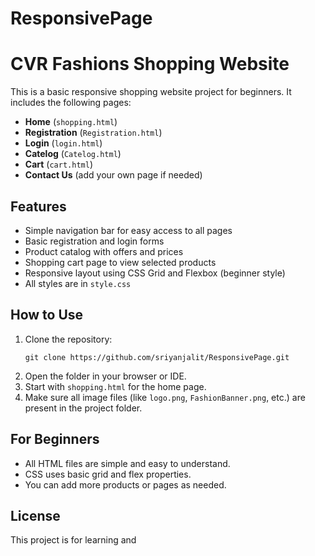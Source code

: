 # ResponsivePage
# CVR Fashions Shopping Website

This is a basic responsive shopping website project for beginners. It includes the following pages:
- **Home** (`shopping.html`)
- **Registration** (`Registration.html`)
- **Login** (`login.html`)
- **Catelog** (`Catelog.html`)
- **Cart** (`cart.html`)
- **Contact Us** (add your own page if needed)

## Features

- Simple navigation bar for easy access to all pages
- Basic registration and login forms
- Product catalog with offers and prices
- Shopping cart page to view selected products
- Responsive layout using CSS Grid and Flexbox (beginner style)
- All styles are in `style.css`

## How to Use

1. Clone the repository:
   ```
   git clone https://github.com/sriyanjalit/ResponsivePage.git
   ```
2. Open the folder in your browser or IDE.
3. Start with `shopping.html` for the home page.
4. Make sure all image files (like `logo.png`, `FashionBanner.png`, etc.) are present in the project folder.

## For Beginners

- All HTML files are simple and easy to understand.
- CSS uses basic grid and flex properties.
- You can add more products or pages as needed.

## License

This project is for learning and
